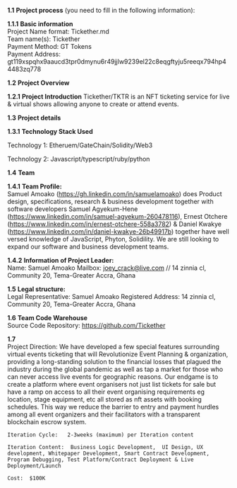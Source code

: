**1.1** **Project process** (you need to fill in the following information):  

**1.1.1** **Basic information**  
 	Project Name format: Tickether.md  
 	Team name(s): Tickether  
	Payment Method: GT Tokens  
	Payment Address: gt119xspqhx9aaucd3tpr0dmynu6r49jjlw9239el22c8eqgftyju5reeqx794hp44483zq778  
	
**1.2** **Project Overview**  

**1.2.1** **Project Introduction**
Tickether/TKTR is an NFT ticketing service for live & virtual shows allowing anyone to create or attend events.


**1.3** **Project details**  

**1.3.1** **Technology Stack Used**  

Technology 1:  Etheruem/GateChain/Solidity/Web3

Technology 2:  Javascript/typescript/ruby/python 

 **1.4** **Team**  
 
 **1.4.1** **Team Profile:**  
 Samuel Amoako (https://gh.linkedin.com/in/samuelamoako) does Product design, specifications, research & business development together with software developers Samuel Agyekum-Hene (https://www.linkedin.com/in/samuel-agyekum-260478116), Ernest Otchere (https://www.linkedin.com/in/ernest-otchere-558a3782) & Daniel Kwakye (https://www.linkedin.com/in/daniel-kwakye-26b49917b) together have well versed knowledge of JavaScript, Phyton, Solidility. We are still looking to expand our software and business development teams.

 
**1.4.2** **Information of Project Leader:**  
Name:  Samuel Amoako
Mailbox:  joey_crack@live.com // 14 zinnia cl, Community 20, Tema-Greater Accra, Ghana

**1.5**   **Legal structure:**  
Legal Representative: Samuel Amoako
Registered Address: 14 zinnia cl, Community 20, Tema-Greater Accra, Ghana 

**1.6** **Team Code Warehouse**  
Source Code Repository:  https://github.com/Tickether

**1.7**  
	Project Direction: We have developed a few special features surrounding virtual events ticketing that will Revolutionize Event Planning & organization, providing a long-standing solution to the financial losses that plagued the industry during the global pandemic as well as tap a market for those who can never access live events for geographic reasons. Our endgame is to create a platform where event organisers not just list tickets for sale but have a ramp on access to all their event organising requirements eg location, stage equipment, etc all stored as nft assets with booking schedules. This way we reduce the barrier to entry and payment hurdles among all event organizers and their facilitators with a transparent blockchain escrow system. 

	Iteration Cycle:   2-3weeks (maximum) per Iteration content

	Iteration Content:  Business Logic Development,  UI Design, UX development, Whitepaper Development, Smart Contract Development, Program Debugging, Test Platform/Contract Deployment & Live Deployment/Launch

	Cost:  $100K  